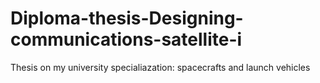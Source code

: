 # Diploma-thesis-Designing-communications-satellite-i

Thesis on my university specialiazation: spacecrafts and launch vehicles
